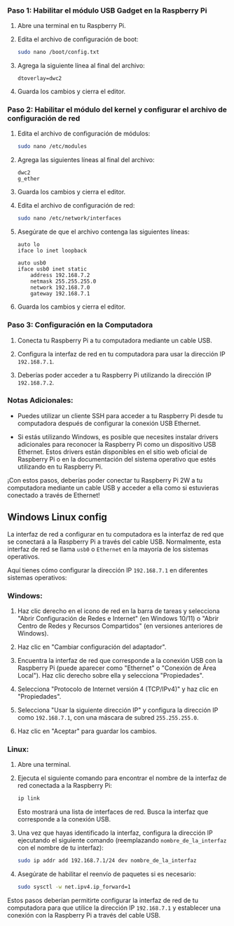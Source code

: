 ### Paso 1: Habilitar el módulo USB Gadget en la Raspberry Pi

1. Abre una terminal en tu Raspberry Pi.

2. Edita el archivo de configuración de boot:

    ```bash
    sudo nano /boot/config.txt
    ```

3. Agrega la siguiente línea al final del archivo:

    ```
    dtoverlay=dwc2
    ```

4. Guarda los cambios y cierra el editor.

### Paso 2: Habilitar el módulo del kernel y configurar el archivo de configuración de red

1. Edita el archivo de configuración de módulos:

    ```bash
    sudo nano /etc/modules
    ```

2. Agrega las siguientes líneas al final del archivo:

    ```
    dwc2
    g_ether
    ```

3. Guarda los cambios y cierra el editor.

4. Edita el archivo de configuración de red:

    ```bash
    sudo nano /etc/network/interfaces
    ```

5. Asegúrate de que el archivo contenga las siguientes líneas:

    ```
    auto lo
    iface lo inet loopback

    auto usb0
    iface usb0 inet static
        address 192.168.7.2
        netmask 255.255.255.0
        network 192.168.7.0
        gateway 192.168.7.1
    ```

6. Guarda los cambios y cierra el editor.

### Paso 3: Configuración en la Computadora

1. Conecta tu Raspberry Pi a tu computadora mediante un cable USB.

2. Configura la interfaz de red en tu computadora para usar la dirección IP `192.168.7.1`.

3. Deberías poder acceder a tu Raspberry Pi utilizando la dirección IP `192.168.7.2`.

### Notas Adicionales:

- Puedes utilizar un cliente SSH para acceder a tu Raspberry Pi desde tu computadora después de configurar la conexión USB Ethernet.

- Si estás utilizando Windows, es posible que necesites instalar drivers adicionales para reconocer la Raspberry Pi como un dispositivo USB Ethernet. Estos drivers están disponibles en el sitio web oficial de Raspberry Pi o en la documentación del sistema operativo que estés utilizando en tu Raspberry Pi.

¡Con estos pasos, deberías poder conectar tu Raspberry Pi 2W a tu computadora mediante un cable USB y acceder a ella como si estuvieras conectado a través de Ethernet!

## Windows Linux config

La interfaz de red a configurar en tu computadora es la interfaz de red que se conectará a la Raspberry Pi a través del cable USB. Normalmente, esta interfaz de red se llama `usb0` o `Ethernet` en la mayoría de los sistemas operativos.

Aquí tienes cómo configurar la dirección IP `192.168.7.1` en diferentes sistemas operativos:

### Windows:

1. Haz clic derecho en el icono de red en la barra de tareas y selecciona "Abrir Configuración de Redes e Internet" (en Windows 10/11) o "Abrir Centro de Redes y Recursos Compartidos" (en versiones anteriores de Windows).

2. Haz clic en "Cambiar configuración del adaptador".

3. Encuentra la interfaz de red que corresponde a la conexión USB con la Raspberry Pi (puede aparecer como "Ethernet" o "Conexión de Área Local"). Haz clic derecho sobre ella y selecciona "Propiedades".

4. Selecciona "Protocolo de Internet versión 4 (TCP/IPv4)" y haz clic en "Propiedades".

5. Selecciona "Usar la siguiente dirección IP" y configura la dirección IP como `192.168.7.1`, con una máscara de subred `255.255.255.0`.

6. Haz clic en "Aceptar" para guardar los cambios.

### Linux:

1. Abre una terminal.

2. Ejecuta el siguiente comando para encontrar el nombre de la interfaz de red conectada a la Raspberry Pi:

    ```bash
    ip link
    ```

    Esto mostrará una lista de interfaces de red. Busca la interfaz que corresponde a la conexión USB.

3. Una vez que hayas identificado la interfaz, configura la dirección IP ejecutando el siguiente comando (reemplazando `nombre_de_la_interfaz` con el nombre de tu interfaz):

    ```bash
    sudo ip addr add 192.168.7.1/24 dev nombre_de_la_interfaz
    ```

4. Asegúrate de habilitar el reenvío de paquetes si es necesario:

    ```bash
    sudo sysctl -w net.ipv4.ip_forward=1
    ```

Estos pasos deberían permitirte configurar la interfaz de red de tu computadora para que utilice la dirección IP `192.168.7.1` y establecer una conexión con la Raspberry Pi a través del cable USB.